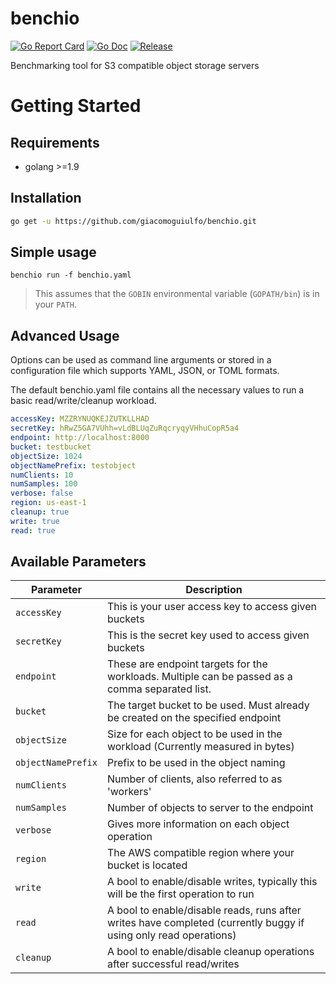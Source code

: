 # benchio

[![Go Report Card](https://goreportcard.com/badge/github.com/giacomoguiulfo/benchio)](https://goreportcard.com/report/github.com/giacomoguiulfo/benchio)
[![Go Doc](https://img.shields.io/badge/godoc-reference-blue.svg?style=flat-square)](http://godoc.org/github.com/giacomoguiulfo/benchio)
[![Release](https://img.shields.io/github/release/giacomoguiulfo/benchio.svg?style=flat-square)](https://github.com/giacomoguiulfo/benchio/releases/latest)

Benchmarking tool for S3 compatible object storage servers

# Getting Started

## Requirements

 - golang >=1.9

## Installation

```sh
go get -u https://github.com/giacomoguiulfo/benchio.git
```

## Simple usage

```
benchio run -f benchio.yaml
```
> This assumes that the `GOBIN` environmental variable (`GOPATH/bin`) is in your `PATH`.

## Advanced Usage

Options can be used as command line arguments or stored in a configuration file
which supports YAML, JSON, or TOML formats.

The default benchio.yaml file contains all the necessary values to run a basic
read/write/cleanup workload.

```yaml
accessKey: MZZRYNUQKEJZUTKLLHAD
secretKey: hRwZ5GA7VUhh=vLdBLUqZuRqcryqyVHhuCopR5a4
endpoint: http://localhost:8000
bucket: testbucket
objectSize: 1024
objectNamePrefix: testobject
numClients: 10
numSamples: 100
verbose: false
region: us-east-1
cleanup: true
write: true
read: true
```

## Available Parameters

| Parameter                           | Description                                                                                                      |
| ----------------------------------- | -----------------------------------------------------------------------------------------------------------------|
| `accessKey`                         | This is your user access key to access given buckets                                                             |
| `secretKey`                         | This is the secret key used to access given buckets                                                              |
| `endpoint`                          | These are endpoint targets for the workloads. Multiple can be passed as a comma separated list.                  |
| `bucket`                            | The target bucket to be used. Must already be created on the specified endpoint                                  |
| `objectSize`                        | Size for each object to be used in the workload (Currently measured in bytes)                                    |
| `objectNamePrefix`                  | Prefix to be used in the object naming                                                                           |
| `numClients`                        | Number of clients, also referred to as 'workers'                                                                 |
| `numSamples`                        | Number of objects to server to the endpoint                                                                      |
| `verbose`                           | Gives more information on each object operation                                                                  |
| `region`                            | The AWS compatible region where your bucket is located                                                           |
| `write`                             | A bool to enable/disable writes, typically this will be the first operation to run                               |
| `read`                              | A bool to enable/disable reads, runs after writes have completed (currently buggy if using only read operations) |
| `cleanup`                           | A bool to enable/disable cleanup operations after successful read/writes                                         |
